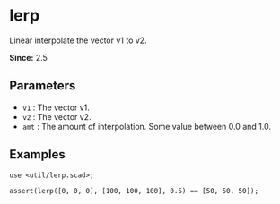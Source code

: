 # lerp

Linear interpolate the vector v1 to v2.

**Since:** 2.5

## Parameters

- `v1` : The vector v1.
- `v2` : The vector v2.
- `amt` : The amount of interpolation. Some value between 0.0 and 1.0.

## Examples

    use <util/lerp.scad>;
    
    assert(lerp([0, 0, 0], [100, 100, 100], 0.5) == [50, 50, 50]);  